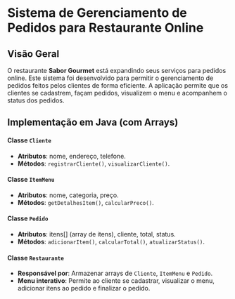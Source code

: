 # Sistema de Gerenciamento de Pedidos para Restaurante Online

## Visão Geral

O restaurante **Sabor Gourmet** está expandindo seus serviços para pedidos online. Este sistema foi desenvolvido para permitir o gerenciamento de pedidos feitos pelos clientes de forma eficiente. A aplicação permite que os clientes se cadastrem, façam pedidos, visualizem o menu e acompanhem o status dos pedidos.

## Implementação em Java (com Arrays)

#### Classe `Cliente`
- **Atributos**: nome, endereço, telefone.
- **Métodos**: `registrarCliente()`, `visualizarCliente()`.

#### Classe `ItemMenu`
- **Atributos**: nome, categoria, preço.
- **Métodos**: `getDetalhesItem()`, `calcularPreco()`.

#### Classe `Pedido`
- **Atributos**: itens[] (array de itens), cliente, total, status.
- **Métodos**: `adicionarItem()`, `calcularTotal()`, `atualizarStatus()`.

#### Classe `Restaurante`
- **Responsável por**: Armazenar arrays de `Cliente`, `ItemMenu` e `Pedido`.
- **Menu interativo**: Permite ao cliente se cadastrar, visualizar o menu, adicionar itens ao pedido e finalizar o pedido.



